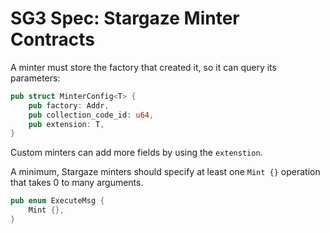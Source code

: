 # SG3 Spec: Stargaze Minter Contracts

A minter must store the factory that created it, so it can query its parameters:

```rs
pub struct MinterConfig<T> {
    pub factory: Addr,
    pub collection_code_id: u64,
    pub extension: T,
}
```

Custom minters can add more fields by using the `extenstion`.

A minimum, Stargaze minters should specify at least one `Mint {}` operation that takes 0 to many arguments.

```rs
pub enum ExecuteMsg {
    Mint {},
}
```
